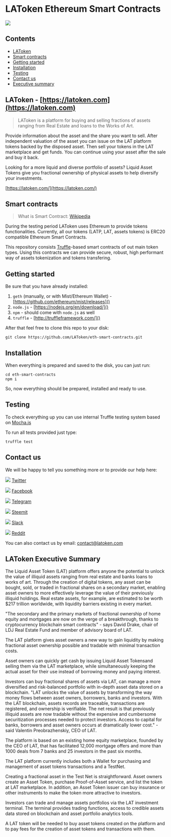 # LAToken Ethereum Smart Contracts

![](https://latoken.github.io/eth-smart-contracts/readme-images/explainer.png)

## Contents

+ [LAToken](#latoken---httpslatokencom)
+ [Smart contracts](#smart-contracts)
+ [Getting started](#getting-started)
+ [Installation](#installation)
+ [Testing](#testing)
+ [Contact us](#contact-us)
+ [Executive summary](#latoken-executive-summary)

## LAToken - [https://latoken.com](https://latoken.com)

> LAToken is a platform for buying and selling fractions of assets ranging from Real Estate and loans to the Works of Art.

Provide information about the asset and the share you want to sell. After independent valuation of the asset you can issue on the LAT platform tokens backed by the disposed asset. Then sell your tokens in the LAT marketplace and get funds. You can continue using your asset after the sale and buy it back.

Looking for a more liquid and diverse portfolio of assets? Liquid Asset Tokens give you fractional ownership of physical assets to help diversify your investments.

[https://latoken.com/](https://latoken.com/)

## Smart contracts

> What is Smart Contract: [Wikipedia](https://en.wikipedia.org/wiki/Ethereum#Smart_contracts)

During the testing period LAToken uses Ethereum to provide tokens functionalities. Currently, all our tokens (LATP, LAT, assets tokens) is ERC20 compatible Ethereum Smart Contracts.

This repository consists [Truffle](http://truffleframework.com/)-based smart contracts of out main token types. Using this contracts we can provide secure, robust, high performant way of assets tokenization and tokens transfering.

## Getting started

Be sure that you have already installed:

1. `geth` (manually, or with Mist/Ethereum Wallet) - [https://github.com/ethereum/mist/releases]()
2. `node.js` - [https://nodejs.org/en/download/]()
3. `npm` - should come with `node.js` as well
4. `truffle` - [http://truffleframework.com/]()

After that feel free to clone this repo to your disk:

```
git clone https://github.com/LAToken/eth-smart-contracts.git
```

## Installation

When everything is prepared and saved to the disk, you can just run:

```
cd eth-smart-contracts
npm i
```

So, now everything should be prepared, installed and ready to use.

## Testing

To check everything up you can use internal Truffle testing system based on [Mocha.js](https://mochajs.org)

To run all tests provided just type:

```
truffle test
```

## Contact us

We will be happy to tell you something more or to provide our help here:

![](https://latoken.github.io/eth-smart-contracts/readme-images/twitter.gif) [Twitter]( https://twitter.com/LATokens)

![](https://latoken.github.io/eth-smart-contracts/readme-images/fb.gif) [Facebook](www.facebook.com/LiquidAssetToken/)

![](https://latoken.github.io/eth-smart-contracts/readme-images/tg.gif) [Telegram](https://t.me/latoken)

![](https://latoken.github.io/eth-smart-contracts/readme-images/steemit.gif) [Steemit](https://steemit.com/@latoken)

![](https://latoken.github.io/eth-smart-contracts/readme-images/slack.gif) [Slack](https://latoken.herokuapp.com/)

![](https://latoken.github.io/eth-smart-contracts/readme-images/reddit.gif) [Reddit](https://www.reddit.com/r/LAToken/)

You can also contact us by email: [contact@latoken.com](mailto:contact@latoken.com)

## LAToken Executive Summary

The Liquid Asset Token (LAT) platform offers anyone the potential to unlock the value of illiquid assets ranging from real estate and banks loans to works of art. Through the creation of digital tokens, any asset can be bought, sold, or traded in fractional shares on a secondary market, enabling asset owners to more effectively leverage the value of their previously illiquid holdings. Real estate assets, for example, are estimated to be worth $217 trillion worldwide, with liquidity barriers existing in every market. 

"The secondary and the primary markets of fractional ownership of home equity and mortgages are now on the verge of a breakthrough, thanks to cryptocurrency blockchain smart contracts" - says David Drake, chair of LDJ Real Estate Fund and member of advisory board of LAT. 

The LAT platform gives asset owners a new way to gain liquidity by making fractional asset ownership possible and tradable with minimal transaction costs. 

Asset owners can quickly get cash by issuing Liquid Asset Tokensand selling them via the LAT marketplace, while simultaneously keeping the actual asset for their use instead of borrowing money and paying interest.

Investors can buy fractional shares of assets via LAT, can manage a more diversified and risk-balanced portfolio with in-depth asset data stored on a blockchain.
"LAT unlocks the value of assets by transforming the way money flows between asset owners, borrowers, banks and investors. With the LAT blockchain, assets records are traceable, transactions are registered, and ownership is verifiable. The net result is that previously illiquid assets are now tradable without the expensive and cumbersome securitization processes needed to protect investors. Access to capital for banks, borrowers and asset owners occurs at dramatically lower cost." - said Valentin Preobrazhenskiy, CEO of LAT.

The platform is based on an existing home equity marketplace, founded by the CEO of LAT, that has facilitated 12,000 mortgage offers and more than 1000 deals from 7 banks and 25 investors in the past six months.

The LAT platform currently includes both a Wallet for purchasing and management of asset tokens transactions and a TestNet.

Creating a fractional asset in the Test Net is straightforward. Asset owners create an Asset Token, purchase Proof-of-Asset service, and list the token at LAT marketplace. In addition, an Asset Token issuer can buy insurance or other instruments to make the token more attractive to investors.

Investors can trade and manage assets portfolios via the LAT investment terminal. The terminal provides trading functions, access to credible assets data stored on blockchain and asset portfolio analytics tools.

A LAT token will be needed to buy asset tokens created on the platform and to pay fees for the creation of asset tokens and transactions with them.
